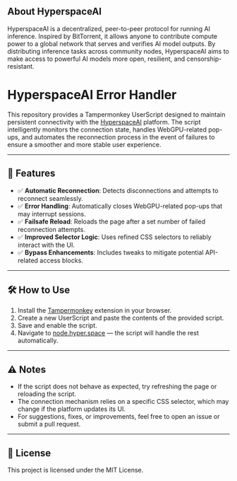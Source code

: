 
## About HyperspaceAI

HyperspaceAI is a decentralized, peer-to-peer protocol for running AI inference. Inspired by BitTorrent, it allows anyone to contribute compute power to a global network that serves and verifies AI model outputs. By distributing inference tasks across community nodes, HyperspaceAI aims to make access to powerful AI models more open, resilient, and censorship-resistant.


# HyperspaceAI Error Handler

This repository provides a Tampermonkey UserScript designed to maintain persistent connectivity with the [HyperspaceAI](https://node.hyper.space) platform. The script intelligently monitors the connection state, handles WebGPU-related pop-ups, and automates the reconnection process in the event of failures to ensure a smoother and more stable user experience.

---

## 🚀 Features

- ✅ **Automatic Reconnection**: Detects disconnections and attempts to reconnect seamlessly.
- ✅ **Error Handling**: Automatically closes WebGPU-related pop-ups that may interrupt sessions.
- ✅ **Failsafe Reload**: Reloads the page after a set number of failed reconnection attempts.
- ✅ **Improved Selector Logic**: Uses refined CSS selectors to reliably interact with the UI.
- ✅ **Bypass Enhancements**: Includes tweaks to mitigate potential API-related access blocks.

---

## 🛠️ How to Use

1. Install the [Tampermonkey](https://www.tampermonkey.net/) extension in your browser.
2. Create a new UserScript and paste the contents of the provided script.
3. Save and enable the script.
4. Navigate to [node.hyper.space](https://node.hyper.space) — the script will handle the rest automatically.

---

## ⚠️ Notes

- If the script does not behave as expected, try refreshing the page or reloading the script.
- The connection mechanism relies on a specific CSS selector, which may change if the platform updates its UI.
- For suggestions, fixes, or improvements, feel free to open an issue or submit a pull request.

---

## 📄 License

This project is licensed under the MIT License.
